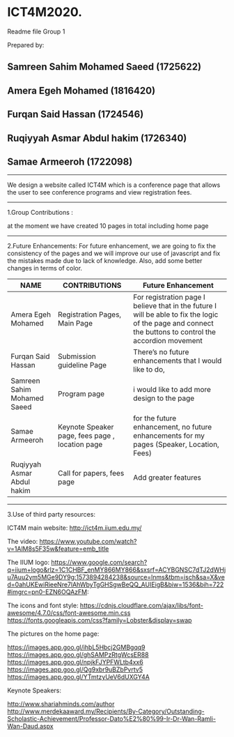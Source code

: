 # ICT4M2020.
Readme file
Group 1

Prepared by:

Samreen Sahim Mohamed Saeed (1725622)
--------------------------

Amera Egeh Mohamed (1816420)
--------------------------

Furqan Said Hassan (1724546)
--------------------------

Ruqiyyah Asmar Abdul hakim (1726340)
--------------------------

Samae Armeeroh (1722098)
--------------------------



--------------------------

We design a website called ICT4M which is a conference page that allows the user to see conference programs and view registration fees.

--------------------------


1.Group Contributions :  
 
 at the moment we have created 10 pages in total including home page 
 
--------------------------

2.Future Enhancements:
For future enhancement, we are going to fix the consistency of the pages and we will improve our use of javascript and fix the mistakes made due to lack of knowledge. Also, add some better changes in terms of color.


 
 | NAME  | CONTRIBUTIONS|   Future Enhancement |
| ------------- | ------------- | ------------- |
| Amera Egeh Mohamed  |  Registration Pages, Main Page   |For registration page I believe that in the future I will be able to fix the logic of the page and connect the buttons to control the accordion movement |
| Furqan Said Hassan  |  Submission guideline Page  |There’s no future enhancements that I would like to do, |
|  Samreen Sahim Mohamed Saeed | Program page | i would like to add more design to the page | 
|   Samae Armeeroh |  Keynote Speaker page, fees page , location page |  for the future enhancement, no future enhancements for my pages (Speaker, Location, Fees)|
|  Ruqiyyah Asmar Abdul hakim |  Call for papers, fees page|Add greater features  |


--------------------------



3.Use of third party resources:

ICT4M main website:
http://ict4m.iium.edu.my/

The video:
https://www.youtube.com/watch?v=1AlM8s5F35w&feature=emb_title

The IIUM logo:
https://www.google.com/search?q=iium+logo&rlz=1C1CHBF_enMY866MY866&sxsrf=ACYBGNSC7dTJ2dWHju7Auu2ym5MGe9DY9g:1573894284238&source=lnms&tbm=isch&sa=X&ved=0ahUKEwiRieeNre7lAhWbyTgGHSgwBeQQ_AUIEigB&biw=1536&bih=722#imgrc=pn0-EZN6OQAzFM:

The icons and font style:
https://cdnjs.cloudflare.com/ajax/libs/font-awesome/4.7.0/css/font-awesome.min.css
https://fonts.googleapis.com/css?family=Lobster&display=swap

The pictures on the home page:

https://images.app.goo.gl/ihbL5Hbcj2GMBgqq9
https://images.app.goo.gl/ghSAMPzRtgWcsER88
https://images.app.goo.gl/npjkFJYPFWLtb4xx6
https://images.app.goo.gl/Qg9xbr9uBZbPvrtv5
https://images.app.goo.gl/YTmtzyUeV6dUXGY4A

Keynote Speakers:

http://www.shariahminds.com/author
http://www.merdekaaward.my/Recipients/By-Category/Outstanding-Scholastic-Achievement/Professor-Dato%E2%80%99-Ir-Dr-Wan-Ramli-Wan-Daud.aspx

